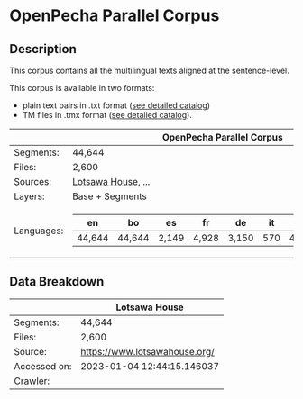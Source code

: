 # OpenPecha Parallel Corpus

## Description
This corpus contains all the multilingual texts aligned at the sentence-level.  

This corpus is available in two formats:
- plain text pairs in .txt format ([see detailed catalog]())
- TM files in .tmx format ([see detailed catalog]()). 

|  | OpenPecha Parallel Corpus |
| --- | --- |
|Segments: | 44,644 |
|Files: | 2,600 |
|Sources: | [Lotsawa House](https://www.lotsawahouse.org/), ...
|Layers: | Base + Segments |
|Languages: |<table><thead><tr><th>en</th><th>bo</th><th>es</th><th>fr</th><th>de</th><th>it</th><th>nl</th><th>zh</th><th>pt</th></tr></thead><tbody><tr><td>44,644</td><td>44,644</td><td>2,149</td><td>4,928</td><td>3,150</td><td>570</td><td>442</td><td>1,635</td><td>901</td></tr></tbody></table> |


## Data Breakdown

|  | Lotsawa House |
| --- | --- |
|Segments: | 44,644 |
|Files: | 2,600 |
|Source: | https://www.lotsawahouse.org/
|Accessed on: | 2023-01-04 12:44:15.146037 |
|Crawler: | <script link> |
|Parser: | <script link> |
|Layers: | Base + Segments |
|Languages: |<table><thead><tr><th>en</th><th>bo</th><th>es</th><th>fr</th><th>de</th><th>it</th><th>nl</th><th>zh</th><th>pt</th></tr></thead><tbody><tr><td>44,644</td><td>44,644</td><td>2,149</td><td>4,928</td><td>3,150</td><td>570</td><td>442</td><td>1,635</td><td>901</td></tr></tbody></table> |

|Title | 84000-translation-memory |
| --- | --- |
|No of text | 206 |
|No of aligned segment | 132601 |
|Accession Date | 2018-09-26T07:14:13.428Z |
|Features | Base Layer,Segment Layer |
|Source | https://read.84000.co/ |
|Segment Count |<table><thead><tr><th>bo</th><th>en</th></tr></thead><tbody><tr><td>132601</td><td>132601</td></tr></tbody></table> |






